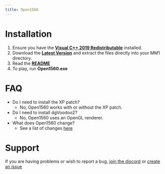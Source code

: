 ```yaml
---
title: Open1560
---
```


# Installation

1. Ensure you have the [**Visual C++ 2019 Redistributable**](https://aka.ms/vs/16/release/vc_redist.x86.exe) installed.
2. Download the [**Latest Version**](https://github.com/0x1F9F1/Open1560/releases/download/build/Open1560.zip) and extract the files directly into your MM1 directory.
3. Read the [**README**](./setup.md)
4. To play, run **Open1560.exe**

# FAQ

* Do I need to install the XP patch?
    * No, Open1560 works with or without the XP patch.
* Do I need to install dgVoodoo2?
    * No, Open1560 uses an OpenGL renderer.
* What does Open1560 change?
    * See a list of changes [here](./changes.md)

# Support

If you are having problems or wish to report a bug, [join the discord](https://discord.gg/HHZz27sFEH) or [create an issue](https://github.com/0x1F9F1/Open1560/issues/new)
